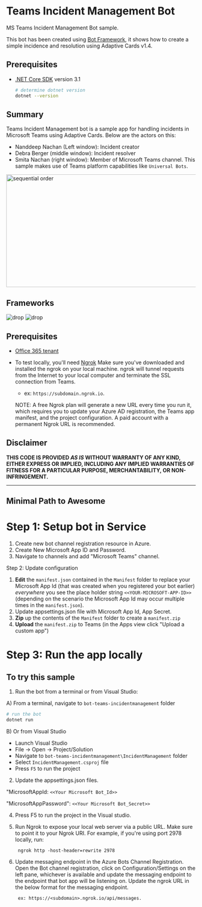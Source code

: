 # Teams Incident Management Bot

MS Teams Incident Management Bot sample.

This bot has been created using [Bot Framework](https://dev.botframework.com), it shows how to create a simple incidence and resolution using Adaptive Cards v1.4.

## Prerequisites

- [.NET Core SDK](https://dotnet.microsoft.com/download) version 3.1

  ```bash
  # determine dotnet version
  dotnet --version
  ```

## Summary
Teams Incident Management bot is a sample app for handling incidents in Microsoft Teams using Adaptive Cards. Below are the actors on this:
- Nanddeep Nachan (Left window): Incident creator
- Debra Berger (middle window): Incident resolver
- Smita Nachan (right window): Member of Microsoft Teams channel. 
This sample makes use of Teams platform capabilities like `Universal Bots`. 

<img src="https://nanddeepnachanblogs.com/media/2021-07-05-universal-actions-adaptive-cards-teams/preview.gif" alt="sequential order" width="600" height="300">

## Frameworks

![drop](https://img.shields.io/badge/.NET&nbsp;Core-3.1-green.svg)
![drop](https://img.shields.io/badge/Bot&nbsp;Framework-3.0-green.svg)

## Prerequisites

* [Office 365 tenant](https://developer.microsoft.com/en-us/microsoft-365/dev-program)

* To test locally, you'll need [Ngrok](https://ngrok.com/download) 
Make sure you've downloaded and installed the ngrok on your local machine. ngrok will tunnel requests from the Internet to your local computer and terminate the SSL connection from Teams.

    * ex: `https://subdomain.ngrok.io`.
    
	 NOTE: A free Ngrok plan will generate a new URL every time you run it, which requires you to update your Azure AD registration, the Teams app manifest, and the project configuration. A paid account with a permanent Ngrok URL is recommended.

## Disclaimer

**THIS CODE IS PROVIDED *AS IS* WITHOUT WARRANTY OF ANY KIND, EITHER EXPRESS OR IMPLIED, INCLUDING ANY IMPLIED WARRANTIES OF FITNESS FOR A PARTICULAR PURPOSE, MERCHANTABILITY, OR NON-INFRINGEMENT.**

---

## Minimal Path to Awesome

Step 1: Setup bot in Service
====================================
1. Create new bot channel registration resource in Azure.
2. Create New Microsoft App ID and Password.
3. Navigate to channels and add "Microsoft Teams" channel.

Step 2: Update configuration    
1. **Edit** the `manifest.json` contained in the `Manifest` folder to replace your Microsoft App Id (that was created when you registered your bot earlier) *everywhere* you see the place holder string `<<YOUR-MICROSOFT-APP-ID>>` (depending on the scenario the Microsoft App Id may occur multiple times in the `manifest.json`).
2. Update appsettings.json file with Microsoft App Id, App Secret.
3. **Zip** up the contents of the `Manifest` folder to create a `manifest.zip`
4. **Upload** the `manifest.zip` to Teams (in the Apps view click "Upload a custom app")

Step 3: Run the app locally 
====================================
## To try this sample

1. Run the bot from a terminal or from Visual Studio:

  A) From a terminal, navigate to `bot-teams-incidentmanagement` folder

  ```bash
  # run the bot
  dotnet run
  ```

  B) Or from Visual Studio

  - Launch Visual Studio
  - File -> Open -> Project/Solution
  - Navigate to `bot-teams-incidentmanagement\IncidentManagement` folder
  - Select `IncidentManagement.csproj` file
  - Press `F5` to run the project

2. Update the appsettings.json files. 

  "MicrosoftAppId: `<<Your Microsoft Bot_Id>>`

  "MicrosoftAppPassword": `<<Your Microsoft Bot_Secret>>`

4. Press F5 to run the project in the Visual studio.

5. Run Ngrok to expose your local web server via a public URL. Make sure to point it to your Ngrok URI. For example, if you're using port 2978 locally, run:

		ngrok http -host-header=rewrite 2978

6. Update messaging endpoint in the Azure Bots Channel Registration. Open the Bot channel registration, click on Configuration/Settings on the left pane, whichever is available and update the messaging endpoint to the endpoint that bot app will be listening on. Update the ngrok URL in the below format for the messaging endpoint.

		ex: https://<subdomain>.ngrok.io/api/messages.
